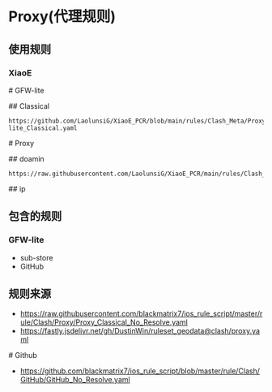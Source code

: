 # Proxy(代理规则)

## 使用规则
### XiaoE
\# GFW-lite

\## Classical
```
https://github.com/LaolunsiG/XiaoE_PCR/blob/main/rules/Clash_Meta/Proxy/GFW-lite_Classical.yaml
```

\# Proxy

\## doamin
```
https://raw.githubusercontent.com/LaolunsiG/XiaoE_PCR/main/rules/Clash_Meta/Proxy/Proxy_Domain.yaml
```

\## ip

## 包含的规则
### GFW-lite
- sub-store
- GitHub

## 规则来源
- https://raw.githubusercontent.com/blackmatrix7/ios_rule_script/master/rule/Clash/Proxy/Proxy_Classical_No_Resolve.yaml
- https://fastly.jsdelivr.net/gh/DustinWin/ruleset_geodata@clash/proxy.yaml

\# Github
- https://github.com/blackmatrix7/ios_rule_script/blob/master/rule/Clash/GitHub/GitHub_No_Resolve.yaml
